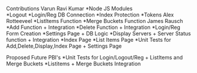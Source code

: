 Contributions
Varun Ravi Kumar
*Node JS Modules <br>
*Logout
*Login/Reg DB Connection
*Index Protection
*Tokens
Alex Rotteeveel
*ListItems Function
*Merge Buckets Function
James Rausch
*Add Function + Integration
*Delete Function + Integration
*Login/Reg Form Creation
*Settings Page + DB Logic
*Display Servers + Server Status function + Integration
*Index Page
*List Items Page
*Unit Tests for Add,Delete,Display,Index Page + Settings Page

Proposed Future PBI's
*Unit Tests for Login/Logout/Reg + ListItems and Merge Buckets
*Listitems + Merge Buckets Integration
